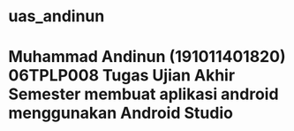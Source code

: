 # uas_andinun
<h1>Muhammad Andinun (191011401820) 06TPLP008
Tugas Ujian Akhir Semester membuat aplikasi android menggunakan Android Studio

